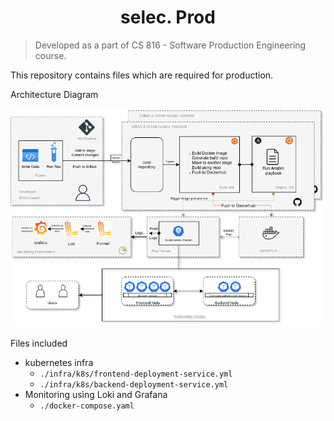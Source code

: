 <h1 align="center">selec. Prod</h1>

> Developed as a part of CS 816 - Software Production Engineering course.

This repository contains files which are required for production.

Architecture Diagram

![Architecture Diagram for prod](https://github.com/DaKeiser/review-portal-prod/blob/main/assets/arch.png)

Files included
- kubernetes infra
    - `./infra/k8s/frontend-deployment-service.yml`
    - `./infra/k8s/backend-deployment-service.yml`
- Monitoring using Loki and Grafana
    - `./docker-compose.yaml`